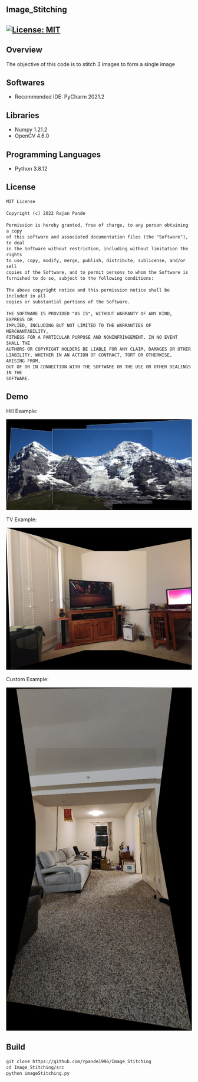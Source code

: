 ## Image_Stitching
[![License: MIT](https://img.shields.io/badge/License-MIT-green.svg)](https://opensource.org/licenses/MIT)
---
## Overview

The objective of this code is to stitch 3 images to form a single image

## Softwares

* Recommended IDE: PyCharm 2021.2

## Libraries

* Numpy 1.21.2
* OpenCV 4.6.0

## Programming Languages

* Python 3.8.12

## License 

```
MIT License

Copyright (c) 2022 Rajan Pande

Permission is hereby granted, free of charge, to any person obtaining a copy
of this software and associated documentation files (the "Software"), to deal
in the Software without restriction, including without limitation the rights
to use, copy, modify, merge, publish, distribute, sublicense, and/or sell
copies of the Software, and to permit persons to whom the Software is
furnished to do so, subject to the following conditions:

The above copyright notice and this permission notice shall be included in all
copies or substantial portions of the Software.

THE SOFTWARE IS PROVIDED "AS IS", WITHOUT WARRANTY OF ANY KIND, EXPRESS OR
IMPLIED, INCLUDING BUT NOT LIMITED TO THE WARRANTIES OF MERCHANTABILITY,
FITNESS FOR A PARTICULAR PURPOSE AND NONINFRINGEMENT. IN NO EVENT SHALL THE
AUTHORS OR COPYRIGHT HOLDERS BE LIABLE FOR ANY CLAIM, DAMAGES OR OTHER
LIABILITY, WHETHER IN AN ACTION OF CONTRACT, TORT OR OTHERWISE, ARISING FROM,
OUT OF OR IN CONNECTION WITH THE SOFTWARE OR THE USE OR OTHER DEALINGS IN THE 
SOFTWARE.
```

## Demo

Hill Example:

![ezgif com-gif-maker](output/stitched_hill.jpg)


TV Example:

![ezgif com-gif-maker](output/stitched_tv.jpg)

Custom Example:

![ezgif com-gif-maker](output/stitched_custom.jpg)



## Build

```
git clone https://github.com/rpande1996/Image_Stitching
cd Image_Stitching/src
python imageStitching.py
```